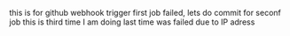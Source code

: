 this is for github webhook trigger
first job failed, lets do commit for seconf job
this is third time I am doing last time was failed due to IP adress 
